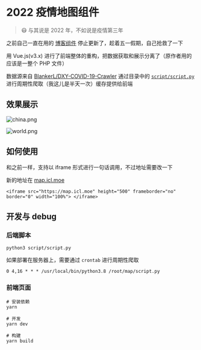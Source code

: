 # 2022 疫情地图组件

> 😷 与其说是 2022 年，不如说是疫情第三年

之前自己一直在用的 [博客组件](https://idealclover.top/archives/617/) 停止更新了，趁着五一假期，自己抢救了一下

用 Vue.js(v3.x) 进行了前端整体的重构，把数据获取和展示分离了（原作者用的应该是一整个 PHP 文件）

数据源来自 [BlankerL/DXY-COVID-19-Crawler](https://github.com/BlankerL/DXY-COVID-19-Crawler) 通过目录中的 [`script/script.py`](script/script.py) 进行周期性爬取（我这儿是半天一次）缓存提供给前端

## 效果展示

![china.png](https://s2.loli.net/2022/05/03/yoAtXfNhE5xLbzd.png)

![world.png](https://s2.loli.net/2022/05/03/KavFkLyoNE8Ownm.png)

## 如何使用

和之前一样，支持以 iframe 形式进行一句话调用，不过地址需要改一下

新的地址在 [map.icl.moe](https://map.icl.moe)

```
<iframe src="https://map.icl.moe" height="500" frameborder="no" border="0" width="100%"> </iframe>
```

## 开发与 debug

### 后端脚本

```
python3 script/script.py
```

如果部署在服务器上，需要通过 `crontab` 进行周期性爬取

```
0 4,16 * * * /usr/local/bin/python3.8 /root/map/script.py
```

### 前端页面

```
# 安装依赖
yarn

# 开发
yarn dev

# 构建
yarn build
```
